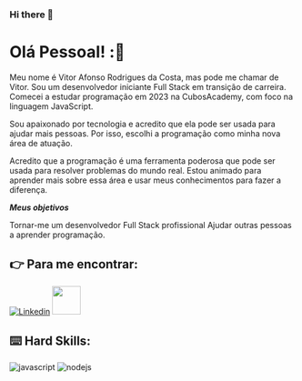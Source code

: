 ### Hi there 👋

<!--
**vitorvarc01/vitorvarc01** is a ✨ _special_ ✨ repository because its `README.md` (this file) appears on your GitHub profile.

Here are some ideas to get you started:

- 🔭 I’m currently working on ...
- 🌱 I’m currently learning ...
- 👯 I’m looking to collaborate on ...
- 🤔 I’m looking for help with ...
- 💬 Ask me about ...
- 📫 How to reach me: ...
- 😄 Pronouns: ...
- ⚡ Fun fact: ...
-->
# Olá Pessoal!  :👋

Meu nome é Vitor Afonso Rodrigues da Costa, mas pode me chamar de Vitor. Sou um desenvolvedor iniciante Full Stack em transição de carreira. Comecei a estudar programação em 2023 na CubosAcademy, com foco na linguagem JavaScript.

Sou apaixonado por tecnologia e acredito que ela pode ser usada para ajudar mais pessoas. Por isso, escolhi a programação como minha nova área de atuação.


Acredito que a programação é uma ferramenta poderosa que pode ser usada para resolver problemas do mundo real. Estou animado para aprender mais sobre essa área e usar meus conhecimentos para fazer a diferença.

***Meus objetivos***

Tornar-me um desenvolvedor Full Stack profissional
Ajudar outras pessoas a aprender programação.


## :point_right: Para me encontrar:



[![Linkedin](https://img.shields.io/badge/LinkedIn-0077B5?style=for-the-badge&logo=linkedin&logoColor=white)](https://www.linkedin.com/in/vitor-afonso-4a70b8195/)
<a href="mailto:vitorvarc@gmail.com">
<img src="https://media.tenor.com/kXp0f-dmTXAAAAAi/%E6%94%B6%E5%88%B0-%E5%B7%A5%E4%BD%9C.gif" width="50px" />
</a>

## :keyboard: Hard Skills:


![javascript](https://img.shields.io/badge/JavaScript-323330?style=for-the-badge&logo=javascript&logoColor=F7DF1E)
![nodejs](https://img.shields.io/badge/Node%20js-339933?style=for-the-badge&logo=nodedotjs&logoColor=white)
